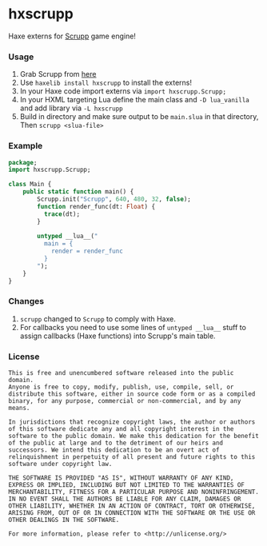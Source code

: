 # hxscrupp

Haxe externs for [Scrupp](http://scrupp.sourceforge.net) game engine!

### Usage

1. Grab Scrupp from [here](http://scrupp.sourceforge.net/download.html)
2. Use `haxelib install hxscrupp` to install the externs!
3. In your Haxe code import externs via `import hxscrupp.Scrupp;`
4. In your HXML targeting Lua define the main class and `-D lua_vanilla` and add library via `-L hxscrupp`
5. Build in directory and make sure output to be `main.slua` in that directory, Then `scrupp <slua-file>`

### Example

```haxe
package;
import hxscrupp.Scrupp;

class Main {
    public static function main() {
        Scrupp.init("Scrupp", 640, 480, 32, false);
        function render_func(dt: Float) {
          trace(dt);
        }
        
        untyped __lua__("
          main = {
            render = render_func
          }
        ");
    }
}

```

### Changes

1. `scrupp` changed to `Scrupp` to comply with Haxe.
2. For callbacks you need to use some lines of `untyped __lua__` stuff to assign callbacks (Haxe functions) into Scrupp's main table.

### License

```
This is free and unencumbered software released into the public domain.
Anyone is free to copy, modify, publish, use, compile, sell, or
distribute this software, either in source code form or as a compiled
binary, for any purpose, commercial or non-commercial, and by any
means.

In jurisdictions that recognize copyright laws, the author or authors
of this software dedicate any and all copyright interest in the
software to the public domain. We make this dedication for the benefit
of the public at large and to the detriment of our heirs and
successors. We intend this dedication to be an overt act of
relinquishment in perpetuity of all present and future rights to this
software under copyright law.

THE SOFTWARE IS PROVIDED "AS IS", WITHOUT WARRANTY OF ANY KIND,
EXPRESS OR IMPLIED, INCLUDING BUT NOT LIMITED TO THE WARRANTIES OF
MERCHANTABILITY, FITNESS FOR A PARTICULAR PURPOSE AND NONINFRINGEMENT.
IN NO EVENT SHALL THE AUTHORS BE LIABLE FOR ANY CLAIM, DAMAGES OR
OTHER LIABILITY, WHETHER IN AN ACTION OF CONTRACT, TORT OR OTHERWISE,
ARISING FROM, OUT OF OR IN CONNECTION WITH THE SOFTWARE OR THE USE OR
OTHER DEALINGS IN THE SOFTWARE.

For more information, please refer to <http://unlicense.org/>
```
